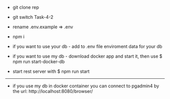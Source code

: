 - git clone rep

- git switch Task-4-2

- rename .env.example => .env

- npm i

- if you want to use your db - add to .env file enviroment data for your db

- if you want to use my db - download docker app and start it, then use $ npm run start-docker-db

- start rest server with $ npm run start

----------

- if you use my db in docker container you can connect to pgadmin4 by the url: http://localhost:8080/browser/